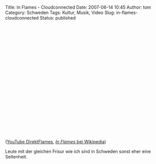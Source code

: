 Title: In Flames - Cloudconnected
Date: 2007-06-14 10:45
Author: tom
Category: Schweden
Tags: Kultur, Musik, Video
Slug: in-flames-cloudconnected
Status: published

<p>
<object width="425" height="350">
<param name="movie" value="http://www.youtube.com/v/Zu3DvBaDAY8"></param><param name="wmode" value="transparent"></param>

<embed src="http://www.youtube.com/v/Zu3DvBaDAY8" type="application/x-shockwave-flash" wmode="transparent" width="425" height="350">
</embed>
</object>
  
([YouTube DirektFlames](http://youtube.com/watch?v=Zu3DvBaDAY8), [*In
Flames* bei Wikipedia](http://de.wikipedia.org/wiki/In_Flames))

</p>
Leute mit der gleichen Frisur wie ich sind in Schweden sonst eher eine
Seltenheit.

